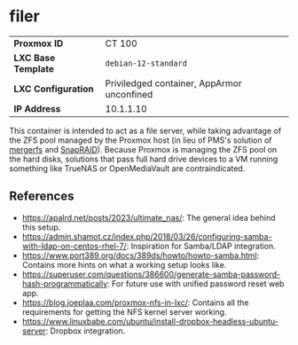 # filer

| | |
|-|-|
| **Proxmox ID** | CT 100 |
| **LXC Base Template** | `debian-12-standard` |
| **LXC Configuration** | Priviledged container, AppArmor unconfined |
| **IP Address** | 10.1.1.10 |

This container is intended to act as a file server, while taking advantage of the ZFS pool managed by the Proxmox host (in lieu of PMS's solution of [mergerfs](https://perfectmediaserver.com/03-installation/manual-install-proxmox/#mergerfs) and [SnapRAID](https://perfectmediaserver.com/03-installation/manual-install-proxmox/#snapraid)).  Because Proxmox is managing the ZFS pool on the hard disks, solutions that pass full hard drive devices to a VM running something like TrueNAS or OpenMediaVault are contraindicated.

## References
- https://apalrd.net/posts/2023/ultimate_nas/: The general idea behind this setup.
- https://admin.shamot.cz/index.php/2018/03/26/configuring-samba-with-ldap-on-centos-rhel-7/: Inspiration for Samba/LDAP integration.
- https://www.port389.org/docs/389ds/howto/howto-samba.html: Contains more hints on what a working setup looks like.
- https://superuser.com/questions/386600/generate-samba-password-hash-programmatically: For future use with unified password reset web app.
- https://blog.joeplaa.com/proxmox-nfs-in-lxc/: Contains all the requirements for getting the NFS kernel server working.
- https://www.linuxbabe.com/ubuntu/install-dropbox-headless-ubuntu-server: Dropbox integration.

